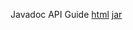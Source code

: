 Javadoc API Guide [html](http://www.credit-trader.net/CreditSuite/docs/Javadoc/) [jar](http://www.credit-trader.net/CreditSuite/docs/CreditSuiteJavadoc_2.2.jar)